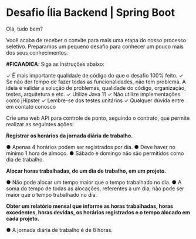 # Desafio Ília   Backend | Spring Boot

Olá, tudo bem?

Você acaba de receber o convite para mais uma etapa do nosso processo seletivo.
Preparamos um pequeno desafio para conhecer um pouco mais dos seus
conhecimentos.

**#FICAADICA**: Siga as instruções abaixo:

✓ É mais importante qualidade de código do que o desafio 100% feito.
✓ Se não der tempo de fazer todas as funcionalidades, não tem problema. A ideia é
validar a solução de problemas, qualidade do código, organização, testes, arquitetura e
etc.
✓ Utilize Java 11
✓ Não utilize implementações como jHipster
✓ Lembre-se dos testes unitários
✓ Qualquer dúvida entre em contato conosco

Crie uma web API para controle de ponto, seguindo o contrato, que permite realizar as
seguintes ações:

**Registrar os horários da jornada diária de trabalho.**

● Apenas 4 horários podem ser registrados por dia.
● Deve haver no mínimo 1 hora de almoço.
● Sábado e domingo não são permitidos como dia de trabalho.

**Alocar horas trabalhadas, de um dia de trabalho, em um projeto.**

● Não pode alocar um tempo maior que o tempo trabalhado no dia.
● A soma do tempo de todas as alocações, referentes à um dia, não pode ser maior
que o tempo trabalhado no dia.

**Obter um relatório mensal que informe as horas trabalhadas, horas excedentes,
horas devidas, os horários registrados e o tempo alocado em cada projeto.**

● A jornada diária de trabalho é de 8 horas.

